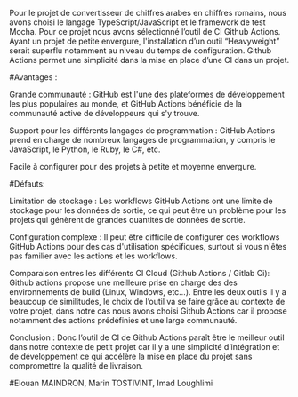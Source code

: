 Pour le projet de convertisseur de chiffres arabes en chiffres romains, nous avons choisi le langage TypeScript/JavaScript et le framework de test Mocha. 
Pour ce projet nous avons sélectionné l’outil de CI Github Actions. 
Ayant un projet de petite envergure, l'installation d’un outil “Heavyweight” serait superflu notamment au niveau du temps de configuration. 
Github Actions permet une simplicité dans la mise en place d’une CI dans un projet.

#Avantages :

Grande communauté : GitHub est l'une des plateformes de développement les plus populaires au monde, et GitHub Actions bénéficie de la communauté active de développeurs qui s'y trouve.

Support pour les différents langages de programmation : GitHub Actions prend en charge de nombreux langages de programmation, y compris le JavaScript, le Python, le Ruby, le C#, etc.

Facile à configurer pour des projets à petite et moyenne envergure.

#Défauts:

Limitation de stockage : Les workflows GitHub Actions ont une limite de stockage pour les données de sortie, ce qui peut être un problème pour les projets qui génèrent de grandes quantités de données de sortie.

Configuration complexe : Il peut être difficile de configurer des workflows GitHub Actions pour des cas d'utilisation spécifiques, surtout si vous n'êtes pas familier avec les actions et les workflows.

Comparaison entres les différents CI Cloud (Github Actions / Gitlab Ci):
Github actions propose une meilleure prise en charge des des environnements de build (Linux, Windows, etc…).
Entre les deux outils il y a beaucoup de similitudes, le choix de l’outil va se faire grâce au contexte de votre projet, dans notre cas nous avons choisi Github Actions car il propose notamment des actions prédéfinies et une large communauté.

Conclusion :
 	Donc l’outil de CI de Github Actions paraît être le meilleur outil dans notre contexte de petit projet car il y a une simplicité d’intégration et de développement ce qui accélère la mise en place du projet sans compromettre la qualité de livraison.

#Elouan MAINDRON, Marin TOSTIVINT, Imad Loughlimi
